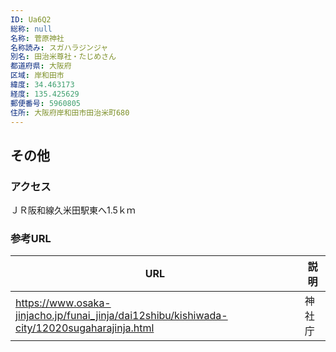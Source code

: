 ```yaml
---
ID: Ua6Q2
総称: null
名称: 菅原神社
名称読み: スガハラジンジャ
別名: 田治米尊社・たじめさん
都道府県: 大阪府
区域: 岸和田市
緯度: 34.463173
経度: 135.425629
郵便番号: 5960805
住所: 大阪府岸和田市田治米町680
---
```


## その他

### アクセス

ＪＲ阪和線久米田駅東へ1.5ｋｍ

### 参考URL

| URL                                                                                         | 説明   |
| ------------------------------------------------------------------------------------------- | ------ |
| https://www.osaka-jinjacho.jp/funai_jinja/dai12shibu/kishiwada-city/12020sugaharajinja.html | 神社庁 |
